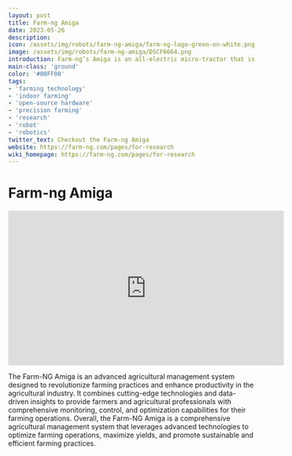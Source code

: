 ```yaml
---
layout: post
title: Farm-ng Amiga
date: 2023-05-26
description:
icon: /assets/img/robots/farm-ng-amiga/farm-ng-logo-green-on-white.png
image: /assets/img/robots/farm-ng-amiga/DSCF6664.png
introduction: Farm-ng’s Amiga is an all-electric micro-tractor that is easy to adapt to any farm’s cropping systems.  The Amiga allows growers to easily and repeatedly implement cultural practices, profitably, while reducing manual labor, maintenance and fuel costs.
main-class: 'ground'
color: '#00FF00'
tags:
- 'farming technology'
- 'indoor farming'
- 'open-source hardware'
- 'precision farming'
- 'research'
- 'robot'
- 'robotics'
twitter_text: Checkout the Farm-ng Amiga
website: https://farm-ng.com/pages/for-research
wiki_homepage: https://farm-ng.com/pages/for-research
---
```


# Farm-ng Amiga

<iframe width="560" height="315" src="https://www.youtube.com/embed/DU8MGAbr1VM" title="YouTube video player" frameborder="0" allow="accelerometer; autoplay; clipboard-write; encrypted-media; gyroscope; picture-in-picture; web-share" allowfullscreen></iframe>

The Farm-NG Amiga is an advanced agricultural management system designed to revolutionize farming practices and enhance productivity in the agricultural industry. It combines cutting-edge technologies and data-driven insights to provide farmers and agricultural professionals with comprehensive monitoring, control, and optimization capabilities for their farming operations.
Overall, the Farm-NG Amiga is a comprehensive agricultural management system that leverages advanced technologies to optimize farming operations, maximize yields, and promote sustainable and efficient farming practices.



